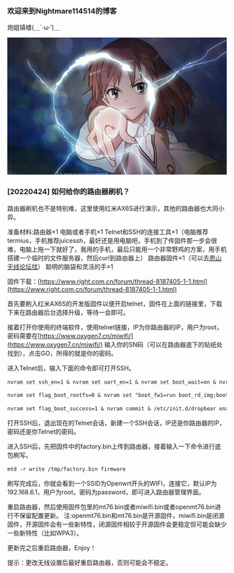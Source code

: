 ### 欢迎来到Nightmare114514的博客

炮姐镇楼(＿`·ω·′)＿

<img src="炮姐.png" alt="炮姐.png" title="炮姐天下第一！">

### [20220424] 如何给你的路由器刷机？

路由器刷机也不是特别难，这里使用红米AX6S进行演示，其他的路由器也大同小异。
  
准备材料:路由器×1
       电脑或者手机×1
       Telnet和SSH的连接工具×1（电脑推荐termius，手机推荐juicessh，最好还是用电脑吧，手机到了传固件那一步会很难，电脑上拖一下就好了，我用的手机，最后只能用一个非常野鸡的方案，用手机搭建一个临时的文件服务器，然后curl到路由器上）
       路由器固件×1（可以去[恩山无线论坛找](https://www.right.com.cn/)）
       聪明的脑袋和灵活的手×1
         
固件下载：[https://www.right.com.cn/forum/thread-8187405-1-1.html](https://www.right.com.cn/forum/thread-8187405-1-1.html)

首先要刷入红米AX6S的开发版固件以便开启telnet，固件在上面的链接里，下载下来在路由器后台选择升级，等待一会即可。

接着打开你使用的终端软件，使用telnet链接，IP为你路由器的IP，用户为root，密码需要在[https://www.oxygen7.cn/miwifi/](https://www.oxygen7.cn/miwifi/)
输入你的SN码（可以在路由器底下的贴纸处找到），点击GO，所得的就是你的密码。

进入Telnet后，输入下面的命令即可打开SSH。

```markdown
nvram set ssh_en=1 & nvram set uart_en=1 & nvram set boot_wait=on & nvram set bootdelay=3 & nvram set flag_try_sys1_failed=0 & nvram set flag_try_sys2_failed=1
```

``` markdown
nvram set flag_boot_rootfs=0 & nvram set "boot_fw1=run boot_rd_img;bootm"
```

```markdown
nvram set flag_boot_success=1 & nvram commit & /etc/init.d/dropbear enable & /etc/init.d/dropbear start
```

打开SSH后，退出现在的Telnet会话，新建一个SSH会话，IP还是你路由器的IP，密码还是你Telnet的密码。

进入SSH后，先把固件中的factory.bin上传到路由器，接着输入一下命令进行底包刷写。

```markdown
mtd -r write /tmp/factory.bin firmware
```

刷写完成后，你就会看到一个SSID为Openwrt开头的WIFI，连接它，默认IP为192.168.6.1，用户为root，密码为password，即可进入路由器管理界面。

重启路由器，然后使用固件包里的mt76.bin或者miwifi.bin或者openmt76.bin进行不保留配置更新。
注:openmt76.bin和mt76.bin是开源固件，miwifi.bin是闭源固件，开源固件会有一些新特性，闭源固件相较于开源固件会更稳定但可能会缺少一些新特性（比如WPA3）。

更新完之后重启路由器，Enjoy！

提示：更改无线设置后最好重启路由器，否则可能会不稳定。
